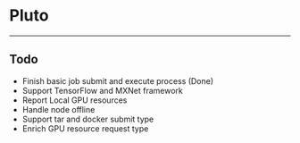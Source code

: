 # Pluto

---

## Todo

* Finish basic job submit and execute process (Done)
* Support TensorFlow and MXNet framework
* Report Local GPU resources
* Handle node offline
* Support tar and docker submit type
* Enrich GPU resource request type